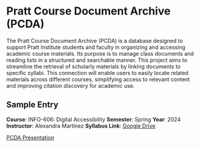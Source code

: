# Pratt Course Document Archive (PCDA)

The Pratt Course Document Archive (PCDA) is a database designed to support Pratt Institute students and faculty in organizing and accessing academic course materials. Its purpose is to manage class documents and reading lists in a structured and searchable manner. This project aims to streamline the retrieval of scholarly materials by linking documents to specific syllabi. This connection will enable users to easily locate related materials across different courses, simplifying access to relevant content and improving citation discovery for academic use.

## Sample Entry

**Course**: INFO-606: Digital Accessibility
**Semester**: Spring
**Year**: 2024
**Instructor**: Alexandra Martinez
**Syllabus Link**: [Google Drive](https://drive.google.com/open?id=1NOu5UYpcykxnHdHUgIRK_qahnDI4b63Z)

[PCDA Presentation](https://docs.google.com/presentation/d/14oKfXb6vqvd66BLllA56p_0FxShipPlVRvniIEPZoPg/edit?slide=id.p1#slide=id.p1)
